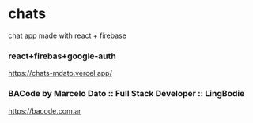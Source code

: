# chats
chat app made with react + firebase

### react+firebas+google-auth
https://chats-mdato.vercel.app/

### BACode by Marcelo Dato :: Full Stack Developer :: LingBodie
https://bacode.com.ar
